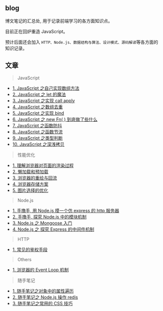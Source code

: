 ## blog
博文笔记的汇总处, 用于记录前端学习的各方面知识点。<br>

目前正在回炉重造 JavaScript。<br>

预计后面还会加入 ```HTTP、Node.js、数据结构与算法、设计模式、源码解读```等各方面的知识记录。

## 文章
> JavaScript
- [1. JavaScript 之自己实现数组方法](https://github.com/zenglinan/blog/issues/1)
- [2. JavaScript 之 let 的魔法](https://github.com/zenglinan/blog/issues/2)
- [3. JavaScript 之实现 call apply](https://github.com/zenglinan/blog/issues/3)
- [4. JavaScript 之数组去重](https://github.com/zenglinan/blog/issues/4)
- [5. JavaScript 之实现 bind](https://github.com/zenglinan/blog/issues/5)
- [6. JavaScript 之 new Fn( ) 到底做了些什么](https://github.com/zenglinan/blog/issues/6)
- [7. JavaScript 之函数防抖](https://github.com/zenglinan/blog/issues/7)
- [8. JavaScript 之函数节流](https://github.com/zenglinan/blog/issues/8)
- [9. JavaScript 之类型判断](https://github.com/zenglinan/blog/issues/9)
- [10. JavaScript 之深浅拷贝](https://github.com/zenglinan/blog/issues/17)

> 性能优化
- [1. 理解浏览器对页面的渲染过程](https://github.com/zenglinan/blog/issues/10)
- [2. 懒加载和预加载 ](https://github.com/zenglinan/blog/issues/11)
- [3. 浏览器的重绘与回流](https://github.com/zenglinan/blog/issues/12)
- [4. 浏览器存储方案](https://github.com/zenglinan/blog/issues/13)
- [5. 图片选择的优化](https://github.com/zenglinan/blog/issues/23)

> Node.js
- [1. 手撸手, 用 Node.js 摸一个仿 express 的 http 服务器](https://github.com/zenglinan/blog/issues/15)
- [2. 手撸手, 探究 Node.js 中的模块机制](https://github.com/zenglinan/blog/issues/16)
- [3. Node.js 之 Mongoose 入门](https://github.com/zenglinan/blog/issues/20)
- [4. Node.js 之 探究 Express 的中间件机制](https://github.com/zenglinan/blog/issues/26)

> HTTP
- [1. 常见的鉴权手段](https://github.com/zenglinan/blog/issues/25)

> Others
- [1. 浏览器的 Event Loop 机制](https://github.com/zenglinan/blog/issues/18)

> 随手笔记
- [1. 随手笔记之对象中的属性遍历](https://github.com/zenglinan/blog/issues/19)
- [2. 随手笔记之 Node.js 操作 redis](https://github.com/zenglinan/blog/issues/21)
- [3. 随手笔记之常用的 CSS 技巧](https://github.com/zenglinan/blog/issues/24)



